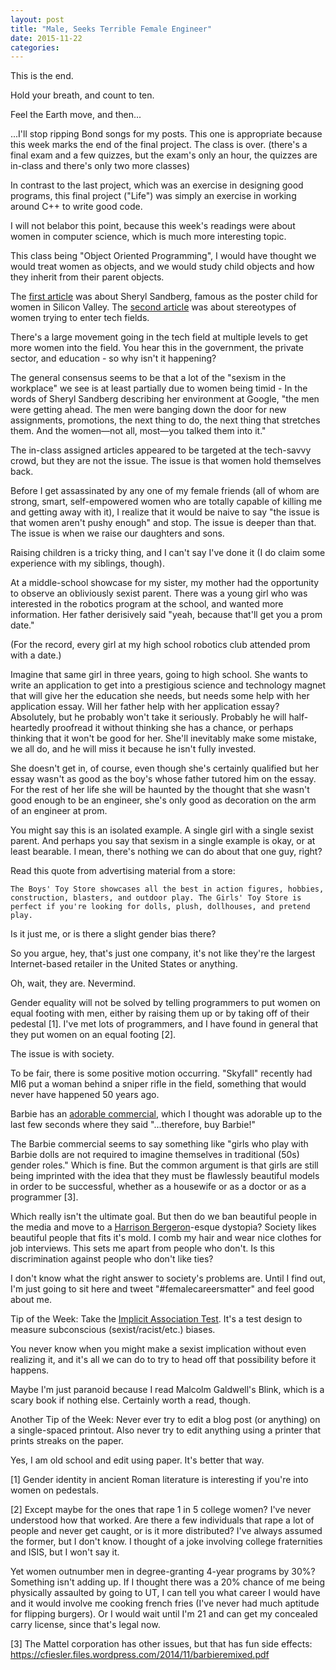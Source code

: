 ```yaml
---
layout: post
title: "Male, Seeks Terrible Female Engineer"
date: 2015-11-22
categories:
---
```

This is the end.

Hold your breath, and count to ten.

Feel the Earth move, and then...

...I'll stop ripping Bond songs for my posts. This one is appropriate because this week marks the end of the final project. The class is over. (there's a final exam and a few quizzes, but the exam's only an hour, the quizzes are in-class and there's only two more classes)

In contrast to the last project, which was an exercise in designing good programs, this final project ("Life") was simply an exercise in working around C++ to write good code.

I will not belabor this point, because this week's readings were about women in computer science, which is much more interesting topic.

This class being "Object Oriented Programming", I would have thought we would treat women as objects, and we would study child objects and how they inherit from their parent objects.

The [first article](http://www.newyorker.com/magazine/2011/07/11/a-womans-place-ken-auletta) was about Sheryl Sandberg, famous as the poster child for women in Silicon Valley. The [second article](https://medium.com/@amyngyn/i-need-terrible-female-engineers-1023a2e973dd#.twwlxb9bk) was about stereotypes of women trying to enter tech fields.

There's a large movement going in the tech field at multiple levels to get more women into the field. You hear this in the government, the private sector, and education - so why isn't it happening?

The general consensus seems to be that a lot of the "sexism in the workplace" we see is at least partially due to women being timid - In the words of Sheryl Sandberg describing her environment at Google, "the men were getting ahead. The men were banging down the door for new assignments, promotions, the next thing to do, the next thing that stretches them. And the women—not all, most—you talked them into it."

The in-class assigned articles appeared to be targeted at the tech-savvy crowd, but they are not the issue. The issue is that women hold themselves back.

Before I get assassinated by any one of my female friends (all of whom are strong, smart, self-empowered women who are totally capable of killing me and getting away with it), I realize that it would be naive to say "the issue is that women aren't pushy enough" and stop. The issue is deeper than that. The issue is when we raise our daughters and sons.

Raising children is a tricky thing, and I can't say I've done it (I do claim some experience with my siblings, though).

At a middle-school showcase for my sister, my mother had the opportunity to observe an obliviously sexist parent. There was a young girl who was interested in the robotics program at the school, and wanted more information. Her father derisively said "yeah, because that'll get you a prom date."

(For the record, every girl at my high school robotics club attended prom with a date.)

Imagine that same girl in three years, going to high school. She wants to write an application to get into a prestigious science and technology magnet that will give her the education she needs, but needs some help with her application essay. Will her father help with her application essay? Absolutely, but he probably won't take it seriously. Probably he will half-heartedly proofread it without thinking she has a chance, or perhaps thinking that it won't be good for her. She'll inevitably make some mistake, we all do, and he will miss it because he isn't fully invested.

She doesn't get in, of course, even though she's certainly qualified but her essay wasn't as good as the boy's whose father tutored him on the essay. For the rest of her life she will be haunted by the thought that she wasn't good enough to be an engineer, she's only good as decoration on the arm of an engineer at prom.

You might say this is an isolated example. A single girl with a single sexist parent. And perhaps you say that sexism in a single example is okay, or at least bearable. I mean, there's nothing we can do about that one guy, right?

Read this quote from advertising material from a store:

```
The Boys' Toy Store showcases all the best in action figures, hobbies, construction, blasters, and outdoor play. The Girls' Toy Store is perfect if you're looking for dolls, plush, dollhouses, and pretend play.
```

Is it just me, or is there a slight gender bias there?

So you argue, hey, that's just one company, it's not like they're the largest Internet-based retailer in the United States or anything.

Oh, wait, they are. Nevermind.

Gender equality will not be solved by telling programmers to put women on equal footing with men, either by raising them up or by taking off of their pedestal [1]. I've met lots of programmers, and I have found in general that they put women on an equal footing [2].

The issue is with society.

To be fair, there is some positive motion occurring. "Skyfall" recently had MI6 put a woman behind a sniper rifle in the field, something that would never have happened 50 years ago.

Barbie has an [adorable commercial](https://www.youtube.com/watch?v=l1vnsqbnAkk), which I thought was adorable up to the last few seconds where they said "...therefore, buy Barbie!"

The Barbie commercial seems to say something like "girls who play with Barbie dolls are not required to imagine themselves in traditional (50s) gender roles." Which is fine. But the common argument is that girls are still being imprinted with the idea that they must be flawlessly beautiful models in order to be successful, whether as a housewife or as a doctor or as a programmer [3].

Which really isn't the ultimate goal. But then do we ban beautiful people in the media and move to a [Harrison Bergeron](http://www.tnellen.com/cybereng/harrison.html)-esque dystopia? Society likes  beautiful people that fits it's mold. I comb my hair and wear nice clothes for job interviews. This sets me apart from people who don't. Is this discrimination against people who don't like ties?

I don't know what the right answer to society's problems are. Until I find out, I'm just going to sit here and tweet "#femalecareersmatter" and feel good about me.

Tip of the Week: Take the [Implicit Association Test](https://implicit.harvard.edu/implicit/takeatest.html). It's a test design to measure subconscious (sexist/racist/etc.) biases.

You never know when you might make a sexist implication without even realizing it, and it's all we can do to try to head off that possibility before it happens.

Maybe I'm just paranoid because I read Malcolm Galdwell's Blink, which is a scary book if nothing else. Certainly worth a read, though.

Another Tip of the Week: Never ever try to edit a blog post (or anything) on a single-spaced printout. Also never try to edit anything using a printer that prints streaks on the paper.

Yes, I am old school and edit using paper. It's better that way.

[1] Gender identity in ancient Roman literature is interesting if you're into women on pedestals.

[2] Except maybe for the ones that rape 1 in 5 college women? I've never understood how that worked. Are there a few individuals that rape a lot of people and never get caught, or is it more distributed? I've always assumed the former, but I don't know. I thought of a joke involving college fraternities and ISIS, but I won't say it.

Yet women outnumber men in degree-granting 4-year programs by 30%? Something isn't adding up. If I thought there was a 20% chance of me being physically assaulted by going to UT, I can tell you what career I would have and it would involve me cooking french fries (I've never had much aptitude for flipping burgers). Or I would wait until I'm 21 and can get my concealed carry license, since that's legal now.

[3] The Mattel corporation has other issues, but that has fun side effects: https://cfiesler.files.wordpress.com/2014/11/barbieremixed.pdf
